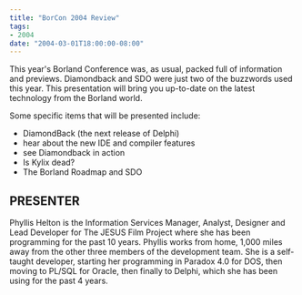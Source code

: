 ```yaml
---
title: "BorCon 2004 Review"
tags:
- 2004
date: "2004-03-01T18:00:00-08:00"
---
```


This year's Borland Conference was, as usual, packed full of information and previews.  Diamondback and SDO were just two of the buzzwords used this year.  This presentation will bring you up-to-date on the latest technology from the Borland world.

Some specific items that will be presented include:

- DiamondBack (the next release of Delphi) 
 - hear about the new IDE and compiler features
 - see Diamondback in action
- Is Kylix dead?
- The Borland Roadmap and SDO

## PRESENTER ##

Phyllis Helton is the Information Services Manager, Analyst, Designer and  Lead Developer for The JESUS Film Project where she has been programming for  the past 10 years.  Phyllis works from home, 1,000 miles away from the other  three members of the development team.  She is a self-taught developer,  starting her programming in Paradox 4.0 for DOS, then moving to PL/SQL for  Oracle, then finally to Delphi, which she has been using for the past 4  years.
